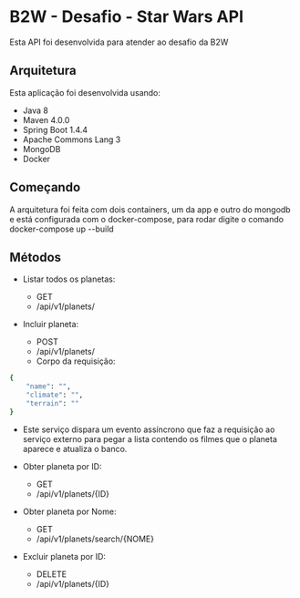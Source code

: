 B2W - Desafio - Star Wars API
==================================================

Esta API foi desenvolvida para atender ao desafio da B2W

Arquitetura
-----------

Esta aplicação foi desenvolvida usando:

* Java 8
* Maven 4.0.0
* Spring Boot 1.4.4
* Apache Commons Lang 3
* MongoDB
* Docker

Começando
---------------

A arquitetura foi feita com dois containers, um da app e outro do mongodb e está configurada com o docker-compose, para rodar digite o comando docker-compose up --build

Métodos
------------------

* Listar todos os planetas: 
  - GET
  - /api/v1/planets/
  

* Incluir planeta: 
  - POST
  - /api/v1/planets/
  - Corpo da requisição:
```sh
{
	"name": "",
	"climate": "",
	"terrain": ""
}
```
 - Este serviço dispara um evento assíncrono que faz a requisição ao serviço externo para pegar a lista contendo os filmes
que o planeta aparece e atualiza o banco.

* Obter planeta por ID: 
  - GET
  - /api/v1/planets/{ID}

* Obter planeta por Nome: 
  - GET
  - /api/v1/planets/search/{NOME}

* Excluir planeta por ID: 
  - DELETE
  - /api/v1/planets/{ID}

